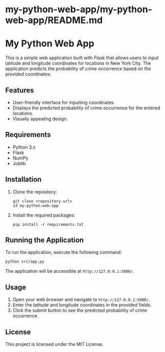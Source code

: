 # my-python-web-app/my-python-web-app/README.md

# My Python Web App

This is a simple web application built with Flask that allows users to input latitude and longitude coordinates for locations in New York City. The application predicts the probability of crime occurrence based on the provided coordinates.

## Features

- User-friendly interface for inputting coordinates.
- Displays the predicted probability of crime occurrence for the entered locations.
- Visually appealing design.

## Requirements

- Python 3.x
- Flask
- NumPy
- Joblib

## Installation

1. Clone the repository:

   ```
   git clone <repository-url>
   cd my-python-web-app
   ```

2. Install the required packages:

   ```
   pip install -r requirements.txt
   ```

## Running the Application

To run the application, execute the following command:

```
python src/app.py
```

The application will be accessible at `http://127.0.0.1:5000/`.

## Usage

1. Open your web browser and navigate to `http://127.0.0.1:5000/`.
2. Enter the latitude and longitude coordinates in the provided fields.
3. Click the submit button to see the predicted probability of crime occurrence.

## License

This project is licensed under the MIT License.